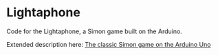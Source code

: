 # Lightaphone
Code for the Lightaphone, a Simon game built on the Arduino.

Extended description here: [The classic Simon game on the Arduino Uno](https://i-am-mai.github.io/2022/12/13/arduino-game.html)
